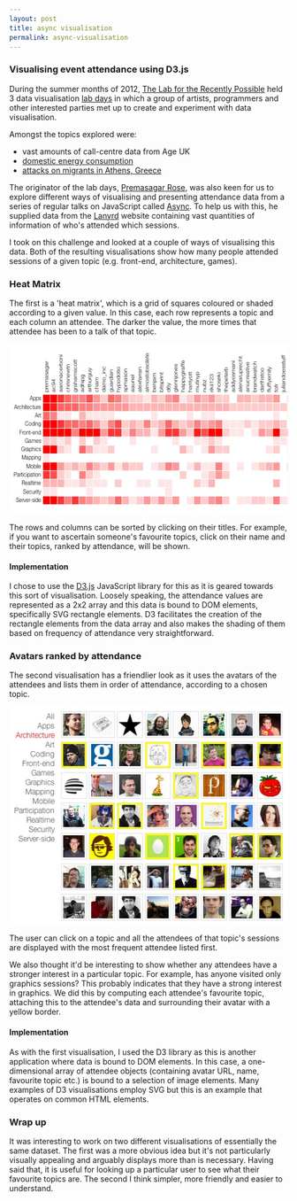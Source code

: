 ```yaml
---
layout: post
title: async visualisation
permalink: async-visualisation
---
```

<h3>Visualising event attendance using D3.js</h3>

<p>During the summer months of 2012, <a href="http://l4rp.com">The Lab for the Recently Possible</a> held 3 data visualisation <a href="http://l4rp.com/datavizlab/">lab days</a> in which a group of artists, programmers and other interested parties met up to create and experiment with data visualisation.</p>

<p>Amongst the topics explored were:</p>
<ul>
	<li>vast amounts of call-centre data from Age UK</li>
	<li><a href="http://dharmafly.com/energy-visualisation">domestic energy consumption</a></li>
	<li><a href="http://dharmafly.com/athens-dataviz">attacks on migrants in Athens, Greece</a></li>
</ul>
<p>The originator of the lab days, <a href="http://premasagar.com/">Premasagar Rose</a>, was also keen for us to explore different ways of visualising and presenting attendance data from a series of regular talks on JavaScript called <a href="http://asyncjs.com">Async</a>. To help us with this, he supplied data from the <a href="http://lanyrd.com/2013/asyncjs-d3/">Lanyrd</a> website containing vast quantities of information of who's attended which sessions.</p>

<p>I took on this challenge and looked at a couple of ways of visualising this data. Both of the resulting visualisations show how many people attended sessions of a given topic (e.g. front-end, architecture, games).</p>

<h3>Heat Matrix</h3>
<p>The first is a 'heat matrix', which is a grid of squares coloured or shaded according to a given value. In this case, each row represents a topic and each column an attendee. The darker the value, the more times that attendee has been to a talk of that topic.</p>

<a href="http://static.dharmafly.com/asyncjs-attendee-matrix/"><img title="Async Category-Attendence Matrix" src="/img/Async-Category-Attendence-Matrix1.jpg" alt="Async Category-Attendence Matrix" width="593" height="306" /></a>

<p>The rows and columns can be sorted by clicking on their titles. For example, if you want to ascertain someone's favourite topics, click on their name and their topics, ranked by attendance, will be shown.</p>

<h4>Implementation</h4>
<p>I chose to use the <a href="http://d3js.org">D3.js</a> JavaScript library for this as it is geared towards this sort of visualisation. Loosely speaking, the attendance values are represented as a 2x2 array and this data is bound to DOM elements, specifically SVG rectangle elements. D3 facilitates the creation of the rectangle elements from the data array and also makes the shading of them based on frequency of attendance very straightforward.</p>

<h3>Avatars ranked by attendance</h3>
<p>The second visualisation has a friendlier look as it uses the avatars of the attendees and lists them in order of attendance, according to a chosen topic.</p>

<a href="http://static.dharmafly.com/asyncjs-attendee-categories/"><img title="Async Categorised Attendence" src="/img/Async-Categorised-Attendence.jpg" alt="" width="517" height="393" /></a>

<p>The user can click on a topic and all the attendees of that topic's sessions are displayed with the most frequent attendee listed first.</p>

<p>We also thought it'd be interesting to show whether any attendees have a stronger interest in a particular topic. For example, has anyone visited only graphics sessions? This probably indicates that they have a strong interest in graphics. We did this by computing each attendee's favourite topic, attaching this to the attendee's data and surrounding their avatar with a yellow border.</p>

<h4>Implementation</h4>
<p>As with the first visualisation, I used the D3 library as this is another application where data is bound to DOM elements. In this case, a one-dimensional array of attendee objects (containing avatar URL, name, favourite topic etc.) is bound to a selection of image elements. Many examples of D3 visualisations employ SVG but this is an example that operates on common HTML elements.</p>

<h3>Wrap up</h3>
<p>It was interesting to work on two different visualisations of essentially the same dataset. The first was a more obvious idea but it's not particularly visually appealing and arguably displays more than is necessary. Having said that, it is useful for looking up a particular user to see what their favourite topics are. The second I think simpler, more friendly and easier to understand.</p>
